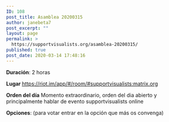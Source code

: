 ```yaml
---
ID: 108
post_title: Asamblea 20200315
author: janebeta7
post_excerpt: ""
layout: page
permalink: >
  https://supportvisualists.org/asamblea-20200315/
published: true
post_date: 2020-03-14 17:48:16
---
```

<strong>Duración</strong>: 2 horas

<strong>Lugar </strong><a href="https://riot.im/app/#/room/#supportvisualists:matrix.org">https://riot.im/app/#/room/#supportvisualists:matrix.org</a>

<strong>Orden del día</strong>
Momento extraordinario, orden del dia abierto y principalmente hablar de evento supportvisualists online

<strong>Opciones</strong>:
(para votar entrar en la opción que más os convenga)

&nbsp;